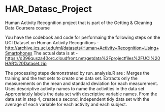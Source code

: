 # HAR_Datasc_Project
Human Activity Recognition project that is part of the Getting &amp; Cleaning Data Coursera course

You have the codebook and code for performaing the following steps on the UCI Dataset on Human Activity Recognitions - http://archive.ics.uci.edu/ml/datasets/Human+Activity+Recognition+Using+Smartphones 
The actual data is at - https://d396qusza40orc.cloudfront.net/getdata%2Fprojectfiles%2FUCI%20HAR%20Dataset.zip 

The processing steps demonstrated by run_analysis.R are :
Merges the training and the test sets to create one data set.
Extracts only the measurements on the mean and standard deviation for each measurement. 
Uses descriptive activity names to name the activities in the data set
Appropriately labels the data set with descriptive variable names. 
From the data set in step 4, creates a second, independent tidy data set with the average of each variable for each activity and each subject.
